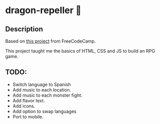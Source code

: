 # dragon-repeller 🐉
## Description
Based on [this project](https://www.freecodecamp.org/learn/javascript-algorithms-and-data-structures-v8/) from FreeCodeCamp.

This project taught me the basics of HTML, CSS and JS to build an RPG game.

## TODO:
- Switch language to Spanish
- Add music to each location.
- Add music to each monster fight.
- Add flavor text.
- Add icons.
- Add option to swap languages
- Port to mobile.

